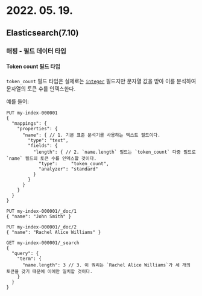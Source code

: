 # 2022. 05. 19.

## Elasticsearch(7.10)

### 매핑 - 필드 데이터 타입

#### Token count 필드 타입

`token_count` 필드 타입은 실제로는 [`integer`](https://www.elastic.co/guide/en/elasticsearch/reference/7.10/number.html) 필드지만 문자열 값을 받아 이를 분석하여 문자열의 토큰 수를 인덱스한다.

예를 들어:

```http
PUT my-index-000001
{
  "mappings": {
    "properties": {
      "name": { // 1. 기본 표준 분석기를 사용하는 텍스트 필드이다.
        "type": "text",
        "fields": {
          "length": { // 2. `name.length` 필드는 `token_count` 다중 필드로 `name` 필드의 토큰 수를 인덱스할 것이다.
            "type":     "token_count",
            "analyzer": "standard"
          }
        }
      }
    }
  }
}

PUT my-index-000001/_doc/1
{ "name": "John Smith" }

PUT my-index-000001/_doc/2
{ "name": "Rachel Alice Williams" }

GET my-index-000001/_search
{
  "query": {
    "term": {
      "name.length": 3 // 3. 이 쿼리는 `Rachel Alice Williams`가 세 개의 토큰을 갖기 때문에 이에만 일치할 것이다.
    }
  }
}
```

